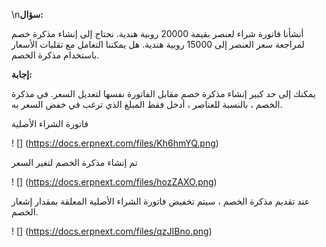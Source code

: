 \n**سؤال:**

أنشأنا فاتورة شراء لعنصر بقيمة 20000 روبية هندية. نحتاج إلى إنشاء مذكرة خصم لمراجعة سعر العنصر إلى 15000 روبية هندية. هل يمكننا التعامل مع تقلبات الأسعار باستخدام مذكرة الخصم.

**إجابة:**

يمكنك إلى حد كبير إنشاء مذكرة خصم مقابل الفاتورة نفسها لتعديل السعر. في مذكرة الخصم ، بالنسبة للعناصر ، أدخل فقط المبلغ الذي ترغب في خفض السعر به.

فاتورة الشراء الأصلية

! [] (https://docs.erpnext.com/files/Kh6hmYQ.png)

تم إنشاء مذكرة الخصم لتغير السعر

! [] (https://docs.erpnext.com/files/hozZAXO.png)

عند تقديم مذكرة الخصم ، سيتم تخفيض فاتورة الشراء الأصلية المعلقة بمقدار إشعار الخصم.

! [] (https://docs.erpnext.com/files/qzJIBno.png)
